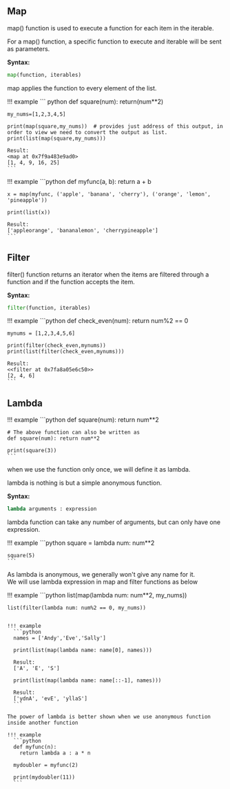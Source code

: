 ## Map

map() function is used to execute a function for each item in the iterable.  

For a map() function, a specific function to execute and iterable will be sent as parameters.

**Syntax:**
```python
map(function, iterables)
```

map applies the function to every element of the list.

!!! example
    ``` python
    def square(num):
        return(num**2)

    my_nums=[1,2,3,4,5]

    print(map(square,my_nums))  # provides just address of this output, in order to view we need to convert the output as list.
    print(list(map(square,my_nums)))

    Result:
    <map at 0x7f9a483e9ad0>
    [1, 4, 9, 16, 25]
    ```
!!! example
    ```python
    def myfunc(a, b):
      return a + b

    x = map(myfunc, ('apple', 'banana', 'cherry'), ('orange', 'lemon', 'pineapple'))

    print(list(x))

    Result:
    ['appleorange', 'bananalemon', 'cherrypineapple']
    ```

## Filter

filter() function returns an iterator when the items are filtered through a function and if the function accepts the item.

**Syntax:**
```python
filter(function, iterables)
```
!!! example
    ```python
    def check_even(num):
        return num%2 == 0

    mynums = [1,2,3,4,5,6]

    print(filter(check_even,mynums))
    print(list(filter(check_even,mynums)))

    Result:
    <<filter at 0x7fa8a05e6c50>>
    [2, 4, 6]
    ```

## Lambda

!!! example
    ```python
    def square(num):
        return num**2

    # The above function can also be written as 
    def square(num): return num**2

    print(square(3))
    ```
when we use the function only once, we will define it as lambda.

lambda is nothing is but a simple anonymous function.

**Syntax:**
```python
lambda arguments : expression
```
lambda function can take any number of arguments, but can only have one expression.

!!! example
    ```python
    square = lambda num: num**2

    square(5)
    ```
As lambda is anonymous, we generally won't give any name for it.   
We will use lambda expression in map and filter functions as below

!!! example
    ```python
    list(map(lambda num: num**2, my_nums))

    list(filter(lambda num: num%2 == 0, my_nums))
  ```

!!! example
    ```python
    names = ['Andy','Eve','Sally']

    print(list(map(lambda name: name[0], names)))

    Result: 
    ['A', 'E', 'S']

    print(list(map(lambda name: name[::-1], names)))

    Result: 
    ['ydnA', 'evE', 'yllaS']
    ```

The power of lambda is better shown when we use anonymous function inside another function

!!! example
    ```python
    def myfunc(n):
      return lambda a : a * n

    mydoubler = myfunc(2)

    print(mydoubler(11))
    ```